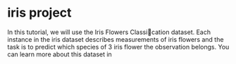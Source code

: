 # iris project





In this tutorial, we will use the Iris Flowers Classication dataset. Each instance in the iris
dataset describes measurements of iris flowers and the task is to predict which species of 3 iris flower the observation belongs. You can learn more about this dataset in
